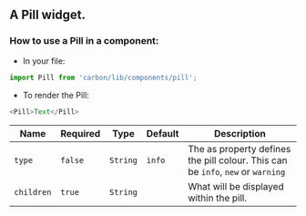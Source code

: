 ## A Pill widget.

### How to use a Pill in a component:

* In your file:

```javascript
import Pill from 'carbon/lib/components/pill';
```

* To render the Pill:

```javascript
<Pill>Text</Pill>
```


| Name          | Required       | Type           | Default       | Description   |
| ------------- |  ------------- |  ------------- | ------------- | ------------- |
| `type`        | `false`        | `String`       | `info`        | The as property defines the pill colour. This can be `info`, `new` or `warning`  |
| `children`    | `true`         | `String`       |               | What will be displayed within the pill.  |
